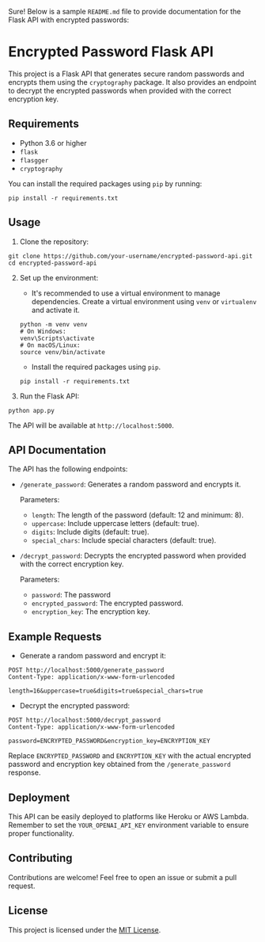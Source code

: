 Sure! Below is a sample `README.md` file to provide documentation for the Flask API with encrypted passwords:

# Encrypted Password Flask API

This project is a Flask API that generates secure random passwords and encrypts them using the `cryptography` package. It also provides an endpoint to decrypt the encrypted passwords when provided with the correct encryption key.

## Requirements

- Python 3.6 or higher
- `flask`
- `flasgger`
- `cryptography`

You can install the required packages using `pip` by running:

```
pip install -r requirements.txt
```

## Usage

1. Clone the repository:

```
git clone https://github.com/your-username/encrypted-password-api.git
cd encrypted-password-api
```

2. Set up the environment:

   - It's recommended to use a virtual environment to manage dependencies. Create a virtual environment using `venv` or `virtualenv` and activate it.

   ```
   python -m venv venv
   # On Windows:
   venv\Scripts\activate
   # On macOS/Linux:
   source venv/bin/activate
   ```

   - Install the required packages using `pip`.

   ```
   pip install -r requirements.txt
   ```

3. Run the Flask API:

```
python app.py
```

The API will be available at `http://localhost:5000`.

## API Documentation

The API has the following endpoints:

- `/generate_password`: Generates a random password and encrypts it.

   Parameters:

   - `length`: The length of the password (default: 12 and minimum: 8).
   - `uppercase`: Include uppercase letters (default: true).
   - `digits`: Include digits (default: true).
   - `special_chars`: Include special characters (default: true).

- `/decrypt_password`: Decrypts the encrypted password when provided with the correct encryption key.

   Parameters:

   - `password`: The password
   - `encrypted_password`: The encrypted password.
   - `encryption_key`: The encryption key.

## Example Requests

- Generate a random password and encrypt it:

```
POST http://localhost:5000/generate_password
Content-Type: application/x-www-form-urlencoded

length=16&uppercase=true&digits=true&special_chars=true
```

- Decrypt the encrypted password:

```
POST http://localhost:5000/decrypt_password
Content-Type: application/x-www-form-urlencoded

password=ENCRYPTED_PASSWORD&encryption_key=ENCRYPTION_KEY
```

Replace `ENCRYPTED_PASSWORD` and `ENCRYPTION_KEY` with the actual encrypted password and encryption key obtained from the `/generate_password` response.

## Deployment

This API can be easily deployed to platforms like Heroku or AWS Lambda. Remember to set the `YOUR_OPENAI_API_KEY` environment variable to ensure proper functionality.

## Contributing

Contributions are welcome! Feel free to open an issue or submit a pull request.

## License

This project is licensed under the [MIT License](LICENSE).
